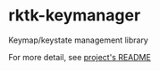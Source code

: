 # rktk-keymanager

Keymap/keystate management library

For more detail, see [project's README](https://github.com/nazo6/rktk)
